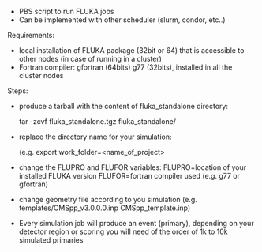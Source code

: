 - PBS script to run FLUKA jobs
- Can be implemented with other scheduler (slurm, condor, etc..) 

Requirements: 
- local installation of FLUKA package (32bit or 64) that is accessible to other nodes (in case of running in a cluster) 
- Fortran compiler: gfortran (64bits) g77 (32bits), installed in all the cluster nodes

Steps: 


- produce a tarball with the content of fluka_standalone directory:

   tar -zcvf fluka_standalone.tgz fluka_standalone/

- replace the directory name for your simulation:

   (e.g.  export work_folder=<name_of_project>

- change the FLUPRO and FLUFOR variables: 
       FLUPRO=location of your installed FLUKA version
       FLUFOR=fortran compiler used (e.g.  g77 or gfortran)

- change geometry file according to you simulation
   (e.g. templates/CMSpp_v3.0.0.0.inp CMSpp_template.inp)

- Every simulation job will produce an event (primary), depending on your detector region or scoring you will need of the order of 1k to 10k simulated primaries





